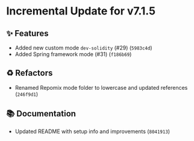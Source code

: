 # Incremental Update for v7.1.5

## ✨ Features

*   Added new custom mode `dev-solidity` (#29) (`5983c4d`)
*   Added Spring framework mode (#31) (`f186b69`)

## ♻️ Refactors

*   Renamed Repomix mode folder to lowercase and updated references (`246f9d1`)

## 📚 Documentation

*   Updated README with setup info and improvements (`8041913`)